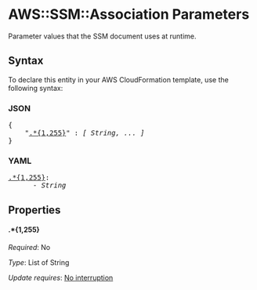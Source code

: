 # AWS::SSM::Association Parameters

Parameter values that the SSM document uses at runtime.

## Syntax

To declare this entity in your AWS CloudFormation template, use the following syntax:

### JSON

<pre>
{
    "<a href="#.*{1,255}" title=".*{1,255}">.*{1,255}</a>" : <i>[ String, ... ]</i>
}
</pre>

### YAML

<pre>
<a href="#.*{1,255}" title=".*{1,255}">.*{1,255}</a>: <i>
      - String</i>
</pre>

## Properties

#### \.*{1,255}

_Required_: No

_Type_: List of String

_Update requires_: [No interruption](https://docs.aws.amazon.com/AWSCloudFormation/latest/UserGuide/using-cfn-updating-stacks-update-behaviors.html#update-no-interrupt)


